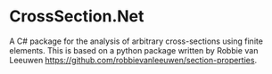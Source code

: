 # CrossSection.Net
A C# package for the analysis of arbitrary cross-sections using finite elements. This is based on a python package written by Robbie van Leeuwen https://github.com/robbievanleeuwen/section-properties.
